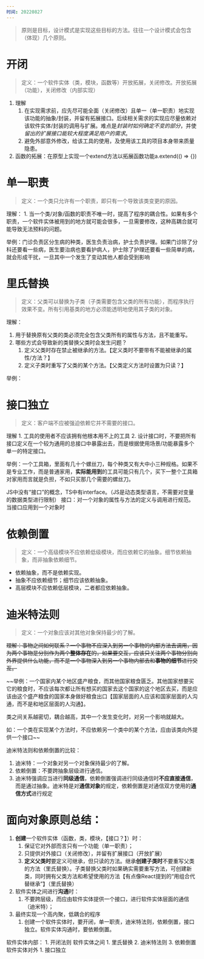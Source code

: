 ```yaml
---
时间: 20220827
---
```

>原则是目标，设计模式是实现这些目标的方法。往往一个设计模式会包含（体现）几个原则。

# 开闭

>定义：一个软件实体（类，模块，函数等）开放拓展，关闭修改。开放拓展（功能），关闭修改（内部实现）
1. 理解
	1. 在实现需求前，应先尽可能全面（关闭修改）且单一（单一职责）地实现该功能的抽象/封装，并留有拓展接口。后续相关需求的实现应尽量依赖对该软件实体/封装的调用与扩展。难点是*封装时如何确定不变的部分*，并使*留出的扩展接口能较大程度满足用户的需求*。
	2. 避免外部意外修改，给该工具的使用，及使用该工具的项目本身带来质量隐患。
2. 函数的拓展：在原型上实现一个extend方法以拓展函数功能a.extend(() => {})


# 单一职责

>定义：一个类只允许有一个职责，即只有一个导致该类变更的原因。

理解：
	1. 当一个类/对象/函数的职责不唯一时，提高了程序的耦合性。如果有多个职责，一个软件实体被用到的地方就可能会很多，一旦需要修改，这种高耦合就可能导致无法预料的问题。

举例：门诊负责区分生病的种类，医生负责治病，护士负责护理。如果门诊除了分科还要看一些病，医生要治病也要看护病人，护士除了护理还要看一些简单的病，就会形成干扰，一旦其中一个发生了变动其他人都会受到影响


# 里氏替换

>定义：父类可以替换为子类（子类需要包含父类的所有功能），而程序执行效果不变。所有引用基类的地方必须能透明地使用其子类的对象。

理解：
1. 用于替换原有父类的类必须完全包含父类所有的属性与方法，且不能重写。
2. 哪些方式会导致新的类替换父类时会发生问题？
	1. 定义父类时存在禁止被继承的方法。【定义类时不要带有不能被继承的属性/方法？】
	2. 定义子类时重写了父类的某个方法。【父类定义方法时设置为只读？】

举例：
# 接口独立
>定义：客户端不应被强迫依赖它并不需要的接口。

理解
	1. 工具的使用者不应该拥有他根本用不上的工具
	2. 设计接口时，不要把所有接口定义在一个较为通用的总接口中暴露出去，而是根据使用场景/功能暴露多个单一的特定接口。

举例：一个工具箱，里面有几十个螺丝刀，每个种类又有大中小三种规格。如果不是专业工作，而是普通家用，**实际能用到**的工具可能只有几个，买下一整个工具箱对家用而言就是负担，不如只买那几个需要的螺丝刀。

JS中没有“接口”的概念，TS中有interface。（JS是动态类型语言，不需要对变量的数据类型进行限制）
接口：对一个对象的属性与方法的定义与调用进行规范。当接口应用到一个对象时

# 依赖倒置
>定义：一个高级模块不应依赖低级模块，而应依赖它的抽象。细节依赖抽象，而非抽象依赖细节。

-   依赖抽象，而不是依赖实现。
-   抽象不应依赖细节；细节应该依赖抽象。
-   高层模块不应依赖低层模块，二者都应依赖抽象。
# 迪米特法则
>定义：一个对象应该对其他对象保持最少的了解。

~~理解：事物之间如何联系？一个事物不应深入到另一个事物的内部方法去调用，因为两个事物是分别作为两个**整体存在**的，如果要交互，应该只关注两个事物分别向外界提供什么功能，而不是一个事物深入到另一个事物内部去和**事物的细节**进行交互。~~

~~举例：一个国家内某个地区盛产粮食，而其他国家粮食匮乏。其他国家想要买它的粮食时，不应该每次都让所有想买的国家去这个国家的这个地区去买，而是应该由这个盛产粮食的国家本身做好粮食出口【国家层面的人应该和国家层面的人沟通，而不是和地区层面的人沟通】。

类之间关系越密切，耦合越高，其中一个发生变化时，对另一个影响就越大。

如：一个类在实现某个方法时，不应依赖另一个类中的某个方法，应由该类向外提供一个接口~~

迪米特法则和依赖倒置的比较：

1.  迪米特：一个对象对另一个对象保持最少的了解。
2.  依赖倒置：不要跨抽象层级进行通信。
3.  迪米特强调应当进行**同级通信**，依赖倒置强调进行同级通信时**不应直接通信**，而是通过抽象。迪米特是对**通信对象**的规定，依赖倒置是对通信双方使用的**通信方式**进行规定

# 面向对象原则总结：

1.  **创建**一个软件实体（函数，类，模块，【接口？】）时：
	1.  保证它对外部而言只有一个功能（单一职责）；
	2.  只提供对外接口（关闭修改），并留有扩展接口（开放扩展）
	3.  **定义父类时**要定义可继承，但只读的方法。继承**创建子类时**不要重写父类的方法（里氏替换）。子类替换父类时如果确实需要重写方法，可创建新类，同时拥有父类方法和希望使用的方法【有点像React提到的“用组合代替继承”】（里氏替换）
2.  软件实体之间进行**沟通**时：
	1.  不要跨层级，而应由软件实体提供一个接口，进行软件实体层面的通信（迪米特）；
3.  最终实现一个高内聚，低耦合的程序
	1.  创建一个软件实体时，要开闭，单一职责，迪米特法则，依赖倒置，接口独立。软件实体沟通时，要依赖倒置。

软件实体内部：
	1. 开闭法则
软件实体之间
	1. 里氏替换
	2. 迪米特法则
	3. 依赖倒置
软件实体对外
	1. 接口独立
